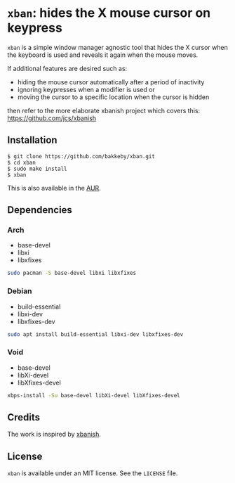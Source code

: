 # `xban`: hides the X mouse cursor on keypress

`xban` is a simple window manager agnostic tool that hides the X cursor when the
keyboard is used and reveals it again when the mouse moves.

If additional features are desired such as:
  - hiding the mouse cursor automatically after a period of inactivity
  - ignoring keypresses when a modifier is used or
  - moving the cursor to a specific location when the cursor is hidden

then refer to the more elaborate xbanish project which covers this:
https://github.com/jcs/xbanish

## Installation

```
$ git clone https://github.com/bakkeby/xban.git
$ cd xban
$ sudo make install
$ xban
```

This is also available in the [AUR](https://aur.archlinux.org/packages/xban).

## Dependencies

### Arch

- base-devel
- libxi
- libxfixes

```sh
sudo pacman -S base-devel libxi libxfixes
```

### Debian

- build-essential
- libxi-dev
- libxfixes-dev

```sh
sudo apt install build-essential libxi-dev libxfixes-dev
```

### Void

- base-devel
- libXi-devel
- libXfixes-devel

```sh
xbps-install -Su base-devel libXi-devel libXfixes-devel
```

## Credits

The work is inspired by [xbanish](https://github.com/jcs/xbanish).

## License

`xban` is available under an MIT license. See the `LICENSE` file.

